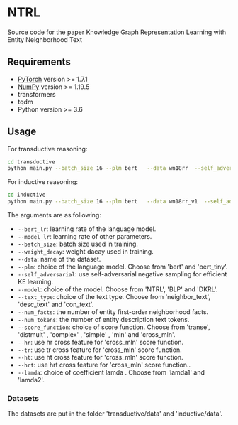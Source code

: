 # NTRL

Source code for the paper Knowledge Graph Representation Learning with Entity Neighborhood Text

## Requirements

- [PyTorch](http://pytorch.org/) version >= 1.7.1
- [NumPy](http://numpy.org/) version >= 1.19.5
- transformers
- tqdm
- Python version >= 3.6
## Usage
For transductive reasoning:

```bash
cd transductive
python main.py --batch_size 16 --plm bert   --data wn18rr  --self_adversarial --hr --tr --hrt --num_facts 10  --epoch  100
```

For inductive reasoning:

```bash
cd inductive
python main.py --batch_size 16 --plm bert   --data wn18rr_v1  --self_adversarial --hr --tr --hrt --num_facts 10  --epoch  30
```

The arguments are as following:
* `--bert_lr`: learning rate of the language model.
* `--model_lr`: learning rate of other parameters.
* `--batch_size`: batch size used in training.
* `--weight_decay`: weight dacay used in training.
* `--data`: name of the dataset.
* `--plm`: choice of the language model. Choose from 'bert' and 'bert_tiny'.
* `--self_adversarial`: use self-adversarial negative sampling for efficient KE learning.
* `--model`: choice of the model. Choose from 'NTRL', 'BLP' and 'DKRL'.
* `--text_type`: choice of the text type. Choose from 'neighbor_text', 'desc_text' and 'con_text'.
* `--num_facts`: the number of entity first-order neighborhood facts.
* `--num_tokens`: the number of entity description text tokens.
* `--score_function`: choice of score function. Choose from 'transe', 'distmult' , 'complex' , 'simple' , 'mln' and 'cross_mln'.
* `--hr`: use hr cross feature for 'cross_mln' score function.
* `--tr`: use tr cross feature for 'cross_mln' score function.
* `--ht`: use ht cross feature for 'cross_mln' score function.
* `--hrt`: use hrt cross feature for 'cross_mln' score function..
* `--lamda`: choice of coefficient lamda . Choose from 'lamda1' and 'lamda2'.

### Datasets

The datasets are put in the folder 'transductive/data' and 'inductive/data'.
